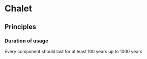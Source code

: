 # Chalet

## Principles

### Duration of usage
Every component should last for at least 100 years up to 1000 years

